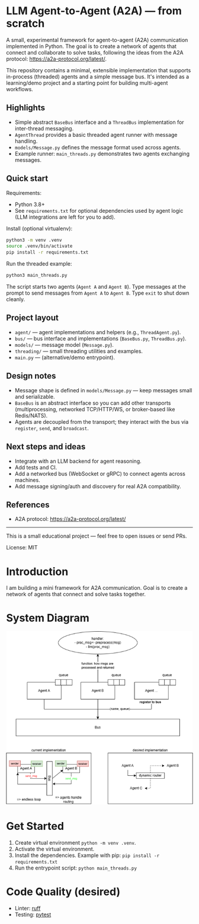 # LLM Agent-to-Agent (A2A) — from scratch

A small, experimental framework for agent-to-agent (A2A) communication implemented in Python. The goal is to create a network of agents that connect and collaborate to solve tasks, following the ideas from the A2A protocol: https://a2a-protocol.org/latest/.

This repository contains a minimal, extensible implementation that supports in-process (threaded) agents and a simple message bus. It's intended as a learning/demo project and a starting point for building multi-agent workflows.

## Highlights

- Simple abstract `BaseBus` interface and a `ThreadBus` implementation for inter-thread messaging.
- `AgentThread` provides a basic threaded agent runner with message handling.
- `models/Message.py` defines the message format used across agents.
- Example runner: `main_threads.py` demonstrates two agents exchanging messages.

## Quick start

Requirements:

- Python 3.8+
- See `requirements.txt` for optional dependencies used by agent logic (LLM integrations are left for you to add).

Install (optional virtualenv):

```bash
python3 -m venv .venv
source .venv/bin/activate
pip install -r requirements.txt
```

Run the threaded example:

```bash
python3 main_threads.py
```

The script starts two agents (`Agent A` and `Agent B`). Type messages at the prompt to send messages from `Agent A` to `Agent B`. Type `exit` to shut down cleanly.

## Project layout

- `agent/` — agent implementations and helpers (e.g., `ThreadAgent.py`).
- `bus/` — bus interface and implementations (`BaseBus.py`, `ThreadBus.py`).
- `models/` — message model (`Message.py`).
- `threading/` — small threading utilities and examples.
- `main.py` — (alternative/demo entrypoint).

## Design notes

- Message shape is defined in `models/Message.py` — keep messages small and serializable.
- `BaseBus` is an abstract interface so you can add other transports (multiprocessing, networked TCP/HTTP/WS, or broker-based like Redis/NATS).
- Agents are decoupled from the transport; they interact with the bus via `register`, `send`, and `broadcast`.

## Next steps and ideas

- Integrate with an LLM backend for agent reasoning.
- Add tests and CI.
- Add a networked bus (WebSocket or gRPC) to connect agents across machines.
- Add message signing/auth and discovery for real A2A compatibility.

## References

- A2A protocol: https://a2a-protocol.org/latest/

---

This is a small educational project — feel free to open issues or send PRs.

License: MIT
# Introduction

I am building a mini framework for A2A communication. Goal is to create a network of agents that connect and solve tasks together.

# System Diagram

![architecture](docs/architecture.drawio.png)

# Get Started
1. Create virtual environment `python -m venv .venv`.
2. Activate the virtual environment.
3. Install the dependencies. Example with pip: `pip install -r requirements.txt`
4. Run the entrypoint script: `python main_threads.py`

# Code Quality (desired)
- Linter: [ruff](https://github.com/astral-sh/ruff)
- Testing: [pytest](https://github.com/pytest-dev/pytest)
